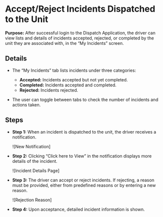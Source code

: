 # Accept/Reject Incidents Dispatched to the Unit

**Purpose:** After successful login to the Dispatch Application, the driver can view lists and details of incidents accepted, rejected, or completed by the unit they are associated with, in the “My Incidents” screen.

## Details

- The “My Incidents” tab lists incidents under three categories:
  - **Accepted:** Incidents accepted but not yet completed.
  - **Completed:** Incidents accepted and completed.
  - **Rejected:** Incidents rejected.

- The user can toggle between tabs to check the number of incidents and actions taken.

## Steps

- **Step 1:** When an incident is dispatched to the unit, the driver receives a notification.

  ![New Notification]

- **Step 2:** Clicking “Click here to View” in the notification displays more details of the incident.

  ![Incident Details Page]

- **Step 3:** The driver can accept or reject incidents. If rejecting, a reason must be provided, either from predefined reasons or by entering a new reason.

  ![Rejection Reason]

- **Step 4:** Upon acceptance, detailed incident information is shown.

